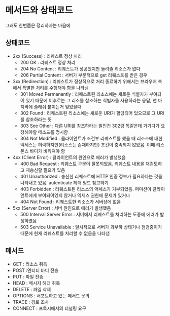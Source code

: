 # 메서드와 상태코드
그래도 한번쯤은 정리하자는 마음에

## 상태코드

- 2xx (Success) : 리퀘스트 정상 처리
    - 200 OK : 리퀘스트 정상 처리
    - 204 No Content : 리퀘스트가 성공했지만 돌려줄 리소스가 없다
    - 206 Partial Content : 서버가 부분적으로 get 리퀘스트를 받은 경우
- 3xx (Redirection) : 리퀘스트가 정상적으로 처리 종료하기 위해서는 브라우저 측에서 특별한 처리를 수행해야 함을 나타냄
    - 301 Moved Permanently : 리퀘스트된 리소스에는 새로운 식별자가 부여되어 있기 때문에 이후로는 그 리소를 참조하는 식별자를 사용하라는 응답, 맨 마지막에 슬래쉬 붙이는거 잊었을때
    - 302 Found : 리퀘스트된 리소스에는 새로운 URI가 할당되어 있으므로 그 URI를 참조하라는 뜻
    - 303 See Other : 다른 URI를 참조하라는 말인건 302랑 똑같은데 거기다가 요청해야할 메소드를 명시함
    - 304 Not Modified : 클라이언트가 조건부 리퀘스트를 했을 때 리소스에 대한 엑세스는 허락하지만(리소스는 존재하지만) 조건이 충족되지 않았음. 이때 리스폰스 바디가 비워져야 함
- 4xx (Client Error) : 클라이언트의 원인으로 에러가 발생했음
    - 400 Bad Request : 리퀘스트 구문이 잘못되었음. 리퀘스트 내용을 재검토하고 재송신할 필요가 있음
    - 401 Unauthorized : 송신한 리퀘스트에 HTTP 인증 정보가 필요하다는 것을 나타내고 있음. autenticate 헤더 필드 참고하기
    - 403 Forbidden : 리퀘스트된 리소스의 액세스가 거부되었음. 퍼미션이 클라이언트에게 부여되어있지 않거나 엑세스 권한에 문제가 있거나
    - 404 Not Found : 리퀘스트한 리소스가 서버상에 없음
- 5xx (Server Error) : 서버 원인으로 에러가 발생했음
    - 500 Interval Server Error : 서버에서 리퀘스트를 처리하는 도중에 에러가 발생하였음
    - 503 Service Unavailable : 일시적으로 서버가 과부하 상태거나 점검중이기 때문에 현재 리퀘스트를 처리할 수 없음을 나타냄

## 메서드 
- GET : 리소스 취득
- POST :엔티티 바디 전송
- PUT : 파일 전송
- HEAD : 메시지 헤더 취득
- DELETE : 파일 삭제
- OPTIONS : 서포트하고 있는 메서드 문의
- TRACE : 경로 조사
- CONNECT : 프록시에서의 터널링 요구
